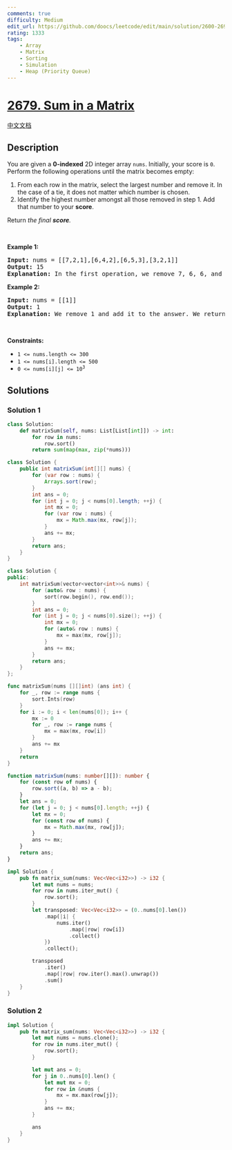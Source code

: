 ```yaml
---
comments: true
difficulty: Medium
edit_url: https://github.com/doocs/leetcode/edit/main/solution/2600-2699/2679.Sum%20in%20a%20Matrix/README_EN.md
rating: 1333
tags:
    - Array
    - Matrix
    - Sorting
    - Simulation
    - Heap (Priority Queue)
---
```


# [2679. Sum in a Matrix](https://leetcode.com/problems/sum-in-a-matrix)

[中文文档](/solution/2600-2699/2679.Sum%20in%20a%20Matrix/README.md)

## Description

<p>You are given a <strong>0-indexed</strong> 2D integer array <code>nums</code>. Initially, your score is <code>0</code>. Perform the following operations until the matrix becomes empty:</p>

<ol>
	<li>From each row in the matrix, select the largest number and remove it. In the case of a tie, it does not matter which number is chosen.</li>
	<li>Identify the highest number amongst all those removed in step 1. Add that number to your <strong>score</strong>.</li>
</ol>

<p>Return <em>the final <strong>score</strong>.</em></p>
<p>&nbsp;</p>
<p><strong>Example 1:</strong></p>

<pre>
<strong>Input:</strong> nums = [[7,2,1],[6,4,2],[6,5,3],[3,2,1]]
<strong>Output:</strong> 15
<strong>Explanation:</strong> In the first operation, we remove 7, 6, 6, and 3. We then add 7 to our score. Next, we remove 2, 4, 5, and 2. We add 5 to our score. Lastly, we remove 1, 2, 3, and 1. We add 3 to our score. Thus, our final score is 7 + 5 + 3 = 15.
</pre>

<p><strong>Example 2:</strong></p>

<pre>
<strong>Input:</strong> nums = [[1]]
<strong>Output:</strong> 1
<strong>Explanation:</strong> We remove 1 and add it to the answer. We return 1.</pre>

<p>&nbsp;</p>
<p><strong>Constraints:</strong></p>

<ul>
	<li><code>1 &lt;= nums.length &lt;= 300</code></li>
	<li><code>1 &lt;= nums[i].length &lt;= 500</code></li>
	<li><code>0 &lt;= nums[i][j] &lt;= 10<sup>3</sup></code></li>
</ul>

## Solutions

### Solution 1

<!-- tabs:start -->

```python
class Solution:
    def matrixSum(self, nums: List[List[int]]) -> int:
        for row in nums:
            row.sort()
        return sum(map(max, zip(*nums)))
```

```java
class Solution {
    public int matrixSum(int[][] nums) {
        for (var row : nums) {
            Arrays.sort(row);
        }
        int ans = 0;
        for (int j = 0; j < nums[0].length; ++j) {
            int mx = 0;
            for (var row : nums) {
                mx = Math.max(mx, row[j]);
            }
            ans += mx;
        }
        return ans;
    }
}
```

```cpp
class Solution {
public:
    int matrixSum(vector<vector<int>>& nums) {
        for (auto& row : nums) {
            sort(row.begin(), row.end());
        }
        int ans = 0;
        for (int j = 0; j < nums[0].size(); ++j) {
            int mx = 0;
            for (auto& row : nums) {
                mx = max(mx, row[j]);
            }
            ans += mx;
        }
        return ans;
    }
};
```

```go
func matrixSum(nums [][]int) (ans int) {
	for _, row := range nums {
		sort.Ints(row)
	}
	for i := 0; i < len(nums[0]); i++ {
		mx := 0
		for _, row := range nums {
			mx = max(mx, row[i])
		}
		ans += mx
	}
	return
}
```

```ts
function matrixSum(nums: number[][]): number {
    for (const row of nums) {
        row.sort((a, b) => a - b);
    }
    let ans = 0;
    for (let j = 0; j < nums[0].length; ++j) {
        let mx = 0;
        for (const row of nums) {
            mx = Math.max(mx, row[j]);
        }
        ans += mx;
    }
    return ans;
}
```

```rust
impl Solution {
    pub fn matrix_sum(nums: Vec<Vec<i32>>) -> i32 {
        let mut nums = nums;
        for row in nums.iter_mut() {
            row.sort();
        }
        let transposed: Vec<Vec<i32>> = (0..nums[0].len())
            .map(|i| {
                nums.iter()
                    .map(|row| row[i])
                    .collect()
            })
            .collect();

        transposed
            .iter()
            .map(|row| row.iter().max().unwrap())
            .sum()
    }
}
```

<!-- tabs:end -->

### Solution 2

<!-- tabs:start -->

```rust
impl Solution {
    pub fn matrix_sum(nums: Vec<Vec<i32>>) -> i32 {
        let mut nums = nums.clone();
        for row in nums.iter_mut() {
            row.sort();
        }

        let mut ans = 0;
        for j in 0..nums[0].len() {
            let mut mx = 0;
            for row in &nums {
                mx = mx.max(row[j]);
            }
            ans += mx;
        }

        ans
    }
}
```

<!-- tabs:end -->

<!-- end -->
